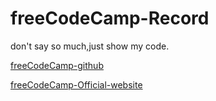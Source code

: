 <!--
 * @Author: kok-s0s
 * @Date: 2021-05-30 22:58:39
 * @LastEditTime: 2021-06-02 08:30:55
 * @Description: just Code!
-->
# freeCodeCamp-Record
 don't say so much,just show my code.

[freeCodeCamp-github](https://github.com/freeCodeCamp/freeCodeCamp)

[freeCodeCamp-Official-website](https://www.freecodecamp.org/)